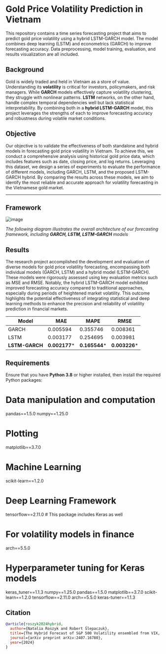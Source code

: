 # Gold Price Volatility Prediction in Vietnam

This repository contains a time series forecasting project that aims to predict gold price volatility using a hybrid LSTM-GARCH model. The model combines deep learning (LSTM) and econometrics (GARCH) to improve forecasting accuracy. Data preprocessing, model training, evaluation, and results visualization are all included.

## Background

Gold is widely traded and held in Vietnam as a store of value. Understanding its **volatility** is critical for investors, policymakers, and risk managers. While **GARCH** models effectively capture volatility clustering, they struggle with nonlinear patterns. **LSTM** networks, on the other hand, handle complex temporal dependencies well but lack statistical interpretability. By combining both in a **hybrid LSTM-GARCH** model, this project leverages the strengths of each to improve forecasting accuracy and robustness during volatile market conditions.

## Objective

Our objective is to validate the effectiveness of both standalone and hybrid models in forecasting gold price volatility in Vietnam. To achieve this, we conduct a comprehensive analysis using historical gold price data, which includes features such as date, closing price, and log returns. Leveraging this dataset, we design a series of experiments to evaluate the performance of different models, including GARCH, LSTM, and the proposed LSTM-GARCH hybrid. By comparing the results across these models, we aim to identify the most reliable and accurate approach for volatility forecasting in the Vietnamese gold market.

---

## Framework

![image](https://github.com/user-attachments/assets/7dd8a1ad-a726-469e-bd19-12b6061edae8)

*The following diagram illustrates the overall architecture of our forecasting framework, including **GARCH, LSTM, LSTM-GARCH** models*

## Results

The research project accomplished the development and evaluation of diverse models for gold price volatility forecasting, encompassing both individual models (GARCH, LSTM) and a hybrid model (LSTM-GARCH). These models were rigorously assessed using key evaluation metrics such as MSE and RMSE. Notably, the hybrid LSTM-GARCH model exhibited improved forecasting accuracy compared to traditional approaches, especially during periods of heightened market volatility. This outcome highlights the potential effectiveness of integrating statistical and deep learning methods to enhance the precision and reliability of volatility prediction in financial markets.

| Model       | MAE       | MAPE       | RMSE       |
|-------------|-----------|------------|------------|
| GARCH       | 0.005594  | 0.355746   | 0.008361   |
| LSTM        | 0.003177  | 0.254695   | 0.003981   |
| **LSTM-GARCH** | **0.002177*** | **0.165544*** | **0.003226*** |

## Requirements
Ensure that you have **Python 3.8** or higher installed, then install the required Python packages: 
# Data manipulation and computation
pandas==1.5.0
numpy==1.25.0

# Plotting
matplotlib==3.7.0

# Machine Learning
scikit-learn==1.2.0

# Deep Learning Framework
tensorflow==2.11.0  # This package includes Keras as well

# For volatility models in finance
arch==5.5.0

# Hyperparameter tuning for Keras models
keras_tuner==1.1.3
numpy==1.25.0
pandas==1.5.0
matplotlib==3.7.0
scikit-learn==1.2.0
tensorflow==2.11.0
arch==5.5.0
keras-tuner==1.1.3


## Citation
```bibtex
@article{roszyk2024hybrid,
  author={Natalia Roszyk and Robert Ślepaczuk},
  title={The Hybrid Forecast of S&P 500 Volatility ensembled from VIX, GARCH and LSTM models},
  journal={arXiv preprint arXiv:2407.16780},
  year={2024}
}
